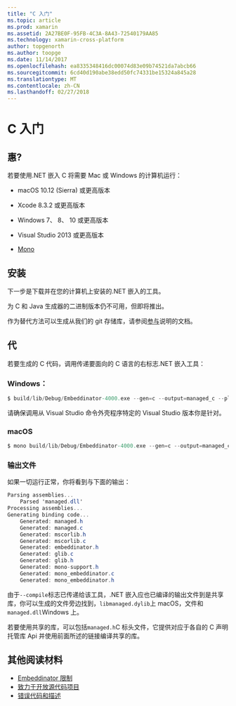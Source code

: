 ```yaml
---
title: "C 入门"
ms.topic: article
ms.prod: xamarin
ms.assetid: 2A27BE0F-95FB-4C3A-8A43-72540179AA85
ms.technology: xamarin-cross-platform
author: topgenorth
ms.author: toopge
ms.date: 11/14/2017
ms.openlocfilehash: ea8335348416dc00074d83e09b74521da7abcb66
ms.sourcegitcommit: 6cd40d190abe38edd50fc74331be15324a845a28
ms.translationtype: MT
ms.contentlocale: zh-CN
ms.lasthandoff: 02/27/2018
---
```

# <a name="getting-started-with-c"></a>C 入门


## <a name="requirements"></a>惠?

若要使用.NET 嵌入 C 将需要 Mac 或 Windows 的计算机运行：

* macOS 10.12 (Sierra) 或更高版本
* Xcode 8.3.2 或更高版本

* Windows 7、 8、 10 或更高版本
* Visual Studio 2013 或更高版本

* [Mono](http://www.mono-project.com/download/)


## <a name="installation"></a>安装

下一步是下载并在您的计算机上安装的.NET 嵌入的工具。

为 C 和 Java 生成器的二进制版本仍不可用，但即将推出。

作为替代方法可以生成从我们的 git 存储库，请参阅[参与](https://github.com/mono/Embeddinator-4000/blob/master/docs/Contributing.md)说明的文档。


## <a name="generation"></a>代

若要生成的 C 代码，调用传递要面向的 C 语言的右标志.NET 嵌入工具：

### <a name="windows"></a>Windows：

```csharp
$ build/lib/Debug/Embeddinator-4000.exe --gen=c --output=managed_c --platform=windows --compile managed.dll
```

请确保调用从 Visual Studio 命令外壳程序特定的 Visual Studio 版本你是针对。

### <a name="macos"></a>macOS

```csharp
$ mono build/lib/Debug/Embeddinator-4000.exe --gen=c --output=managed_c --platform=macos --compile managed.dll
```

### <a name="output-files"></a>输出文件

如果一切运行正常，你将看到与下面的输出：

```csharp
Parsing assemblies...
    Parsed 'managed.dll'
Processing assemblies...
Generating binding code...
    Generated: managed.h
    Generated: managed.c
    Generated: mscorlib.h
    Generated: mscorlib.c
    Generated: embeddinator.h
    Generated: glib.c
    Generated: glib.h
    Generated: mono-support.h
    Generated: mono_embeddinator.c
    Generated: mono_embeddinator.h
```

由于`--compile`标志已传递给该工具，.NET 嵌入应也已编译的输出文件到是共享库，你可以生成的文件旁边找到，`libmanaged.dylib`上 macOS，文件和`managed.dll`Windows 上。

若要使用共享的库，可以包括`managed.h`C 标头文件，它提供对应于各自的 C 声明托管库 Api 并使用前面所述的链接编译共享的库。

## <a name="further-reading"></a>其他阅读材料

* [Embeddinator 限制](~/tools/dotnet-embedding/limitations.md)
* [致力于开放源代码项目](https://github.com/mono/Embeddinator-4000/blob/master/docs/Contributing.md)
* [错误代码和描述](~/tools/dotnet-embedding/errors.md)
